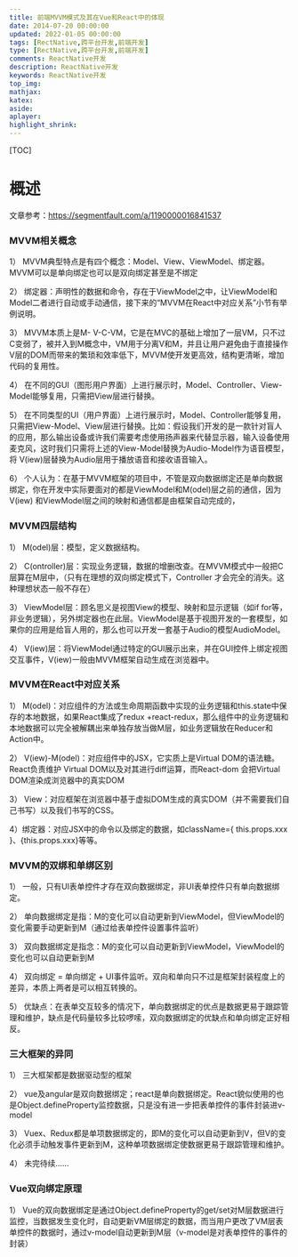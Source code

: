 ```yaml
---
title: 前端MVVM模式及其在Vue和React中的体现
date: 2014-07-20 00:00:00
updated: 2022-01-05 00:00:00
tags: [RectNative,跨平台开发,前端开发]
type: [RectNative,跨平台开发,前端开发]
comments: ReactNative开发
description: ReactNative开发
keywords: ReactNative开发
top_img:
mathjax:
katex:
aside:
aplayer:
highlight_shrink:
---
```


[TOC]

# 概述

文章参考：https://segmentfault.com/a/1190000016841537

### MVVM相关概念

1） MVVM典型特点是有四个概念：Model、View、ViewModel、绑定器。MVVM可以是单向绑定也可以是双向绑定甚至是不绑定

2） 绑定器：声明性的数据和命令，存在于ViewModel之中，让ViewModel和Model二者进行自动或手动通信，接下来的“MVVM在React中对应关系”小节有举例说明。

3） MVVM本质上是M- V-C-VM，它是在MVC的基础上增加了一层VM，只不过C变弱了，被并入到M概念中，VM用于分离V和M，并且让用户避免由于直接操作V层的DOM而带来的繁琐和效率低下，MVVM使开发更高效，结构更清晰，增加代码的复用性。

4） 在不同的GUI（图形用户界面）上进行展示时，Model、Controller、View-Model能够复用，只需把View层进行替换。

5） 在不同类型的UI（用户界面）上进行展示时，Model、Controller能够复用，只需把View-Model、View层进行替换。比如：假设我们开发的是一款针对盲人的应用，那么输出设备或许我们需要考虑使用扬声器来代替显示器，输入设备使用麦克风，这时我们只需将上述的View-Model替换为Audio-Model作为语音模型，将 V(iew)层替换为Audio层用于播放语音和接收语音输入。

6） 个人认为：在基于MVVM框架的项目中，不管是双向数据绑定还是单向数据绑定，你在开发中实际要面对的都是ViewModel和M(odel)层之前的通信，因为V(iew) 和ViewModel层之间的映射和通信都是由框架自动完成的，

### MVVM四层结构

1） M(odel)层：模型，定义数据结构。

2） C(ontroller)层：实现业务逻辑，数据的增删改查。在MVVM模式中一般把C层算在M层中，（只有在理想的双向绑定模式下，Controller 才会完全的消失。这种理想状态一般不存在）

3） ViewModel层：顾名思义是视图View的模型、映射和显示逻辑（如if for等，非业务逻辑），另外绑定器也在此层。ViewModel是基于视图开发的一套模型，如果你的应用是给盲人用的，那么也可以开发一套基于Audio的模型AudioModel。

4） V(iew)层：将ViewModel通过特定的GUI展示出来，并在GUI控件上绑定视图交互事件，V(iew)一般由MVVM框架自动生成在浏览器中。


### MVVM在React中对应关系

1） M(odel)：对应组件的方法或生命周期函数中实现的业务逻辑和this.state中保存的本地数据，如果React集成了redux +react-redux，那么组件中的业务逻辑和本地数据可以完全被解耦出来单独存放当做M层，如业务逻辑放在Reducer和Action中。

2） V(iew)-M(odel)：对应组件中的JSX，它实质上是Virtual DOM的语法糖。React负责维护 Virtual DOM以及对其进行diff运算，而React-dom 会把Virtual DOM渲染成浏览器中的真实DOM

3） View：对应框架在浏览器中基于虚拟DOM生成的真实DOM（并不需要我们自己书写）以及我们书写的CSS。

4）绑定器：对应JSX中的命令以及绑定的数据，如className={ this.props.xxx }、{this.props.xxx}等等。


### MVVM的双绑和单绑区别

1） 一般，只有UI表单控件才存在双向数据绑定，非UI表单控件只有单向数据绑定。

2） 单向数据绑定是指：M的变化可以自动更新到ViewModel，但ViewModel的变化需要手动更新到M（通过给表单控件设置事件监听）

3） 双向数据绑定是指念：M的变化可以自动更新到ViewModel，ViewModel的变化也可以自动更新到M

4） 双向绑定 = 单向绑定 + UI事件监听。双向和单向只不过是框架封装程度上的差异，本质上两者是可以相互转换的。

5） 优缺点：在表单交互较多的情况下，单向数据绑定的优点是数据更易于跟踪管理和维护，缺点是代码量较多比较啰嗦，双向数据绑定的优缺点和单向绑定正好相反。

### 三大框架的异同
1） 三大框架都是数据驱动型的框架

2） vue及angular是双向数据绑定；react是单向数据绑定。React貌似使用的也是Object.defineProperty监控数据，只是没有进一步把表单控件的事件封装进v-model

3） Vuex、Redux都是单项数据绑定的，即M的变化可以自动更新到V，但V的变化必须手动触发事件更新到M，这种单项数据绑定使数据更易于跟踪管理和维护。

4） 未完待续……

### Vue双向绑定原理

1） Vue的双向数据绑定是通过Object.defineProperty的get/set对M层数据进行监控，当数据发生变化时，自动更新VM层绑定的数据，而当用户更改了VM层表单控件的数据时，通过v-model自动更新到M层（v-model是对表单控件的事件的封装）

